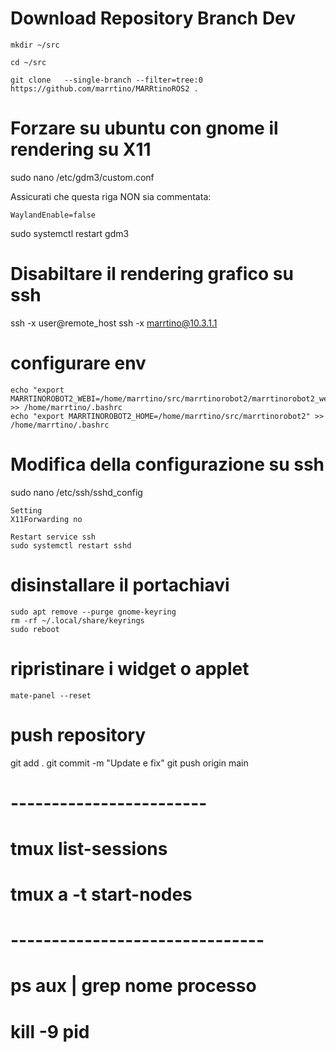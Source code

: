 # Download Repository Branch Dev
    mkdir ~/src
    
    cd ~/src
    
    git clone   --single-branch --filter=tree:0 https://github.com/marrtino/MARRtinoROS2 .

# Forzare su ubuntu con gnome il rendering su X11
sudo nano /etc/gdm3/custom.conf

Assicurati che questa riga NON sia commentata: 

    WaylandEnable=false 
    
sudo systemctl restart gdm3


# Disabiltare il rendering grafico su ssh

ssh -x user@remote_host
ssh -x marrtino@10.3.1.1

# configurare env 

    echo "export MARRTINOROBOT2_WEBI=/home/marrtino/src/marrtinorobot2/marrtinorobot2_webinterface/www" >> /home/marrtino/.bashrc
    echo "export MARRTINOROBOT2_HOME=/home/marrtino/src/marrtinorobot2" >> /home/marrtino/.bashrc


# Modifica della configurazione su ssh
sudo nano /etc/ssh/sshd_config

    Setting 
    X11Forwarding no
    
    Restart service ssh
    sudo systemctl restart sshd

# disinstallare il portachiavi 

    sudo apt remove --purge gnome-keyring
    rm -rf ~/.local/share/keyrings
    sudo reboot

# ripristinare i widget o applet
    mate-panel --reset

# push repository
git add .
git commit -m "Update e fix"
git push origin main
# ------------------------
# tmux list-sessions  
# tmux a -t start-nodes
# -------------------------------
# ps aux | grep nome processo
# kill -9 pid 
